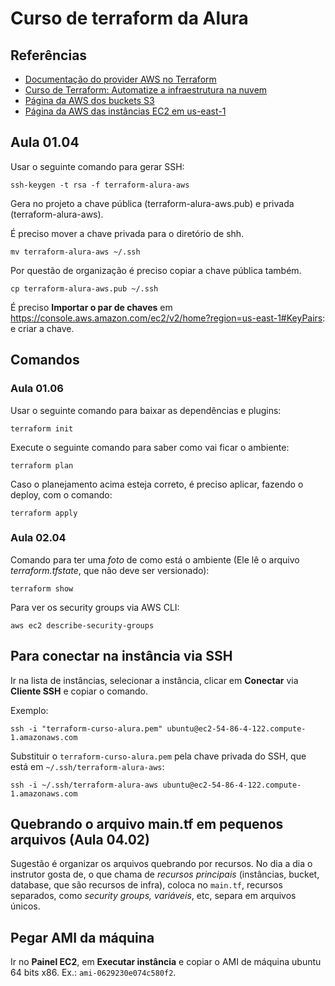 
# Curso de terraform da Alura

## Referências

- [Documentação do provider AWS no Terraform](https://registry.terraform.io/providers/hashicorp/aws/latest/docs)
- [Curso de Terraform: Automatize a infraestrutura na nuvem](https://cursos.alura.com.br/course/terraform)
- [Página da AWS dos buckets S3](https://s3.console.aws.amazon.com/s3/home?region=us-east-1)
- [Página da AWS das instâncias EC2 em us-east-1](https://console.aws.amazon.com/ec2/v2/home?region=us-east-1#Instances:v=3;sort=tag:Name)

## Aula 01.04

Usar o seguinte comando para gerar SSH:
```
ssh-keygen -t rsa -f terraform-alura-aws
```
Gera no projeto a chave pública (terraform-alura-aws.pub) e privada (terraform-alura-aws).

É preciso mover a chave privada para o diretório de shh.
```
mv terraform-alura-aws ~/.ssh
```

Por questão de organização é preciso copiar a chave pública também.
```
cp terraform-alura-aws.pub ~/.ssh
```

É preciso **Importar o par de chaves** em https://console.aws.amazon.com/ec2/v2/home?region=us-east-1#KeyPairs: e criar a chave.

## Comandos

### Aula 01.06

Usar o seguinte comando para baixar as dependências e plugins:

```
terraform init
```

Execute o seguinte comando para saber como vai ficar o ambiente:
```
terraform plan
```

Caso o planejamento acima esteja correto, é preciso aplicar, fazendo o deploy, com o comando:
```
terraform apply
```

### Aula 02.04

Comando para ter uma _foto_ de como está o ambiente (Ele lê o arquivo _terraform.tfstate_, que não deve ser versionado):
```
terraform show
```

Para ver os security groups via AWS CLI:
```
aws ec2 describe-security-groups
```

## Para conectar na instância via SSH

Ir na lista de instâncias, selecionar a instância, clicar em **Conectar** via **Cliente SSH** e copiar o comando.

Exemplo:
```
ssh -i "terraform-curso-alura.pem" ubuntu@ec2-54-86-4-122.compute-1.amazonaws.com
```

Substituir o `terraform-curso-alura.pem` pela chave privada do SSH, que está em `~/.ssh/terraform-alura-aws`:
```
ssh -i ~/.ssh/terraform-alura-aws ubuntu@ec2-54-86-4-122.compute-1.amazonaws.com 
```

## Quebrando o arquivo main.tf em pequenos arquivos (Aula 04.02)

Sugestão é organizar os arquivos quebrando por recursos. No dia a dia o instrutor gosta de, o que chama de _recursos principais_ (instâncias, bucket, database, que são recursos de infra), coloca no `main.tf`, recursos separados, como _security groups, variáveis_, etc, separa em arquivos únicos.

## Pegar AMI da máquina

Ir no **Painel EC2**, em **Executar instância** e copiar o AMI de máquina ubuntu 64 bits x86. Ex.: `ami-0629230e074c580f2`.
